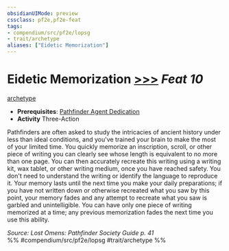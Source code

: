 ```yaml
---
obsidianUIMode: preview
cssclass: pf2e,pf2e-feat
tags:
- compendium/src/pf2e/lopsg
- trait/archetype
aliases: ["Eidetic Memorization"]
---
```

# Eidetic Memorization  [>>>](chapter-9-playing-the-game.md#Actions "Three-Action") *Feat 10*  
[archetype](archetype.md "Archetype Feat Trait")  

- **Prerequisites**: [Pathfinder Agent Dedication](pathfinder-agent-dedication-lowg.md)
- **Activity** Three-Action

Pathfinders are often asked to study the intricacies of ancient history under less than ideal conditions, and you've trained your brain to make the most of your limited time. You quickly memorize an inscription, scroll, or other piece of writing you can clearly see whose length is equivalent to no more than one page. You can then accurately recreate this writing using a writing kit, wax tablet, or other writing medium, once you have reached safety. You don't need to understand the writing or identify the language to reproduce it. Your memory lasts until the next time you make your daily preparations; if you have not written down or otherwise recreated what you saw by this point, your memory fades and any attempt to recreate what you saw is garbled and unintelligible. You can have only one piece of writing memorized at a time; any previous memorization fades the next time you use this ability.

*Source: Lost Omens: Pathfinder Society Guide p. 41*  
%% #compendium/src/pf2e/lopsg #trait/archetype %%